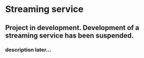 <h1>Streaming service</h1>
<h2>Project in development. Development of a streaming service has been suspended.</h2>
<h3>description later...</h3>
